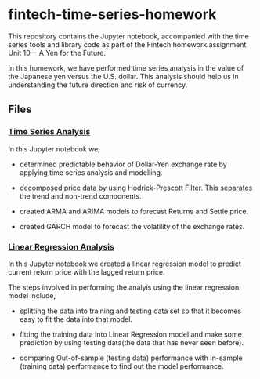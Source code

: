 # fintech-time-series-homework

This repository contains the Jupyter notebook, accompanied with the time series tools and library code as part of the Fintech homework assignment Unit 10— A Yen for the Future.

In this homework, we have performed time series analysis in the value of the Japanese yen versus the U.S. dollar. This analysis should help us in understanding the future direction and risk of currency.


## Files

### [Time Series Analysis](time_series_analysis.ipynb)

In this Jupyter notebook we,

- determined predictable behavior of Dollar-Yen exchange rate by applying time series analysis and modelling.

- decomposed price data by using Hodrick-Prescott Filter. This separates the trend and non-trend components.

- created ARMA and ARIMA models to forecast Returns and Settle price.

- created GARCH model to forecast the volatility of the exchange rates.

### [Linear Regression Analysis](regression_analyis.ipynb)

In this Jupyter notebook we created a linear regression model to predict current return price with the lagged return price.

The steps involved in performing the analyis using the linear regression model include, 

- splitting the data into training and testing data set so that it becomes easy to fit the data into that model.

- fitting the training data into Linear Regression model and make some prediction by using testing data(the data that has never seen before).

- comparing Out-of-sample (testing data) performance with In-sample (training data) performance to find out the model performance.